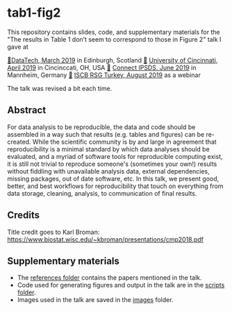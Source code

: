 # tab1-fig2

This repository contains slides, code, and supplementary materials for the "The results in Table 1 don’t seem to correspond to those in Figure 2" talk I gave at 

[🔗](https://speakerdeck.com/minecr/the-results-in-table-1-dont-seem-to-correspond-to-those-in-figure-2)[DataTech, March 2019](/01-datatech) in Edinburgh, Scotland
[🔗](https://speakerdeck.com/minecr/the-results-in-table-1-dont-seem-to-correspond-to-those-in-figure-2-396059fb-b854-4763-b3fb-e799f76286da) [University of Cincinnati, April 2019](/02-uoc) in Cincinccati, OH, USA
[🔗](https://speakerdeck.com/minecr/the-results-in-table-1-dont-seem-to-correspond-to-those-in-figure-2-765bc747-3eb3-48ec-9a56-83e1156a6e3) [Connect IPSDS, June 2019](/03-connect) in Mannheim, Germany
[🔗](https://speakerdeck.com/minecr/the-results-in-table-1-dont-seem-to-correspond-to-those-in-figure-2-427452c9-ca4f-4e35-b911-590e6c577430) [ISCB RSG Turkey, August 2019](/04-iscb-rsg) as a webinar

The talk was revised a bit each time.

## Abstract

For data analysis to be reproducible, the data and code should be assembled in a way such that results (e.g. tables and figures) can be re-created. While the scientific community is by and large in agreement that reproducibility is a minimal standard by which data analyses should be evaluated, and a myriad of software tools for reproducible computing exist, it is still not trivial to reproduce someone's (sometimes your own!) results without fiddling with unavailable analysis data, external dependencies, missing packages, out of date software, etc. In this talk, we present good, better, and best workflows for reproducibility that touch on everything from data storage, cleaning, analysis, to communication of final results.

## Credits

Title credit goes to Karl Broman: https://www.biostat.wisc.edu/~kbroman/presentations/cmp2018.pdf

## Supplementary materials

- The [references folder](/references) contains the papers mentioned in the talk.
- Code used for generating figures and output in the talk are in the [scripts folder](/scripts).
- Images used in the talk are saved in the [images](/images) folder.
